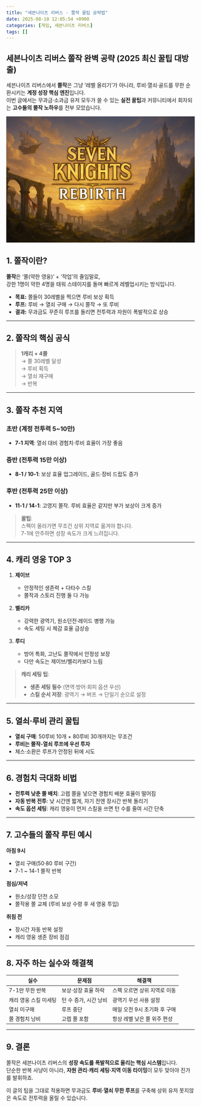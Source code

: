 ```yaml
---
title: "세븐나이츠 리버스 - 쫄작 꿀팁 공략법"
date: 2025-08-10 12:05:54 +0900
categories: [게임, 세븐나이츠 리버스]
tags: []
---
```


## 세븐나이츠 리버스 쫄작 완벽 공략 (2025 최신 꿀팁 대방출)

세븐나이츠 리버스에서 **쫄작**은 그냥 ‘레벨 올리기’가 아니라, 루비·열쇠·골드를 무한 순환시키는 **계정 성장 핵심 엔진**입니다.  
이번 글에서는 무과금·소과금 유저 모두가 쓸 수 있는 **실전 꿀팁**과 커뮤니티에서 회자되는 **고수들의 쫄작 노하우**를 전부 모았습니다.

![tft](assets/img/seven/1754737251916.png)

## 1. 쫄작이란?

**쫄작**은 ‘쫄(약한 영웅)’ + ‘작업’의 줄임말로,  
강한 1명이 약한 4명을 태워 스테이지를 돌며 빠르게 레벨업시키는 방식입니다.

- **목표:** 쫄들이 30레벨을 찍으면 루비 보상 획득  
- **루프:** 루비 → 열쇠 구매 → 다시 쫄작 → 또 루비  
- **결과:** 무과금도 꾸준히 루프를 돌리면 전투력과 자원이 폭발적으로 상승

---

## 2. 쫄작의 핵심 공식

> **1캐리 + 4쫄**  
> → 쫄 30레벨 달성  
> → 루비 획득  
> → 열쇠 재구매  
> → 반복

---

## 3. 쫄작 추천 지역

### 초반 (계정 전투력 5~10만)
- **7-1 지역**: 열쇠 대비 경험치·루비 효율이 가장 좋음

### 중반 (전투력 15만 이상)
- **8-1 / 10-1**: 보상 효율 업그레이드, 골드·장비 드랍도 증가

### 후반 (전투력 25만 이상)
- **11-1 / 14-1**: 고영지 쫄작. 루비 효율은 같지만 부가 보상이 크게 증가

> **꿀팁**:  
> 스펙이 올라가면 무조건 상위 지역로 옮겨야 합니다.  
> 7-1에 안주하면 성장 속도가 크게 느려집니다.

---

## 4. 캐리 영웅 TOP 3

1. **제이브**  
   - 안정적인 생존력 + 다타수 스킬  
   - 쫄작과 스토리 진행 둘 다 가능

2. **벨리카**  
   - 강력한 광역기, 원소던전·레이드 병행 가능  
   - 속도 세팅 시 체감 효율 급상승

3. **루디**  
   - 방어 특화, 고난도 쫄작에서 안정성 보장  
   - 다만 속도는 제이브/벨리카보다 느림

> **캐리 세팅 팁**:  
> - **생존 세팅 필수** (면역·방어·회피 옵션 우선)  
> - **스킬 순서 저장**: 광역기 → 버프 → 단일기 순으로 설정

---

## 5. 열쇠·루비 관리 꿀팁

- **열쇠 구매**: 50루비 10개 + 80루비 30개까지는 무조건  
- **루비는 쫄작-열쇠 루프에 우선 투자**  
- 체스·소환은 루프가 안정된 뒤에 시도

---

## 6. 경험치 극대화 비법

- **전투력 낮춘 쫄 배치**: 고렙 쫄을 넣으면 경험치 배분 효율이 떨어짐  
- **자동 반복 전투**: 낮 시간엔 짧게, 자기 전엔 장시간 반복 돌리기  
- **속도 옵션 세팅**: 캐리 영웅이 먼저 스킬을 쓰면 턴 수를 줄여 시간 단축

---

## 7. 고수들의 쫄작 루틴 예시

**아침 9시**  
- 열쇠 구매(50·80 루비 구간)  
- 7-1 ~ 14-1 쫄작 반복

**점심/저녁**  
- 원소/성장 던전 소모  
- 쫄작용 쫄 교체 (루비 보상 수령 후 새 영웅 투입)

**취침 전**  
- 장시간 자동 반복 설정  
- 캐리 영웅 생존 장비 점검

---

## 8. 자주 하는 실수와 해결책

| 실수 | 문제점 | 해결책 |
|------|--------|--------|
| 7-1만 무한 반복 | 보상·성장 효율 하락 | 스펙 오르면 상위 지역로 이동 |
| 캐리 영웅 스킬 미세팅 | 턴 수 증가, 시간 낭비 | 광역기 우선 사용 설정 |
| 열쇠 미구매 | 루프 중단 | 매일 오전 9시 초기화 후 구매 |
| 쫄 경험치 낭비 | 고렙 쫄 포함 | 항상 레벨 낮은 쫄 위주 편성 |

---

## 9. 결론

쫄작은 세븐나이츠 리버스의 **성장 속도를 폭발적으로 올리는 핵심 시스템**입니다.  
단순한 반복 사냥이 아니라, **자원 관리·캐리 세팅·지역 이동 타이밍**이 모두 맞아야 진가를 발휘하죠.  

이 글의 팁을 그대로 적용하면 무과금도 **루비·열쇠 무한 루프**를 구축해 상위 유저 못지않은 속도로 전투력을 올릴 수 있습니다.

